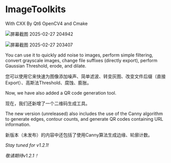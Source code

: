 # ImageToolkits 
With CXX By Qt6 OpenCV4 and Cmake

![屏幕截图 2025-02-27 204942](https://github.com/user-attachments/assets/a2a09f47-d06c-4200-952c-51aa846f8872)


![屏幕截图 2025-02-27 203407](https://github.com/user-attachments/assets/8fad55f8-8662-4dd3-8933-5b2aa3a0b1ba)


You can use it to quickly add noise to images, perform simple filtering, convert grayscale images, change file suffixes (directly export), perform Gaussian Threshold, erode, and dilate.

您可以使用它来快速为图像添加噪声、简单滤波、转变灰图、改变文件后缀（直接Export）、高斯法Threshold、腐蚀、膨胀。

Now, we have also added a QR code generation tool.

现在，我们还新增了一个二维码生成工具。


The new version (unreleased) also includes the use of the Canny algorithm to generate edges, contour counts, and generate QR codes containing URL information.

新版本（未发布）的内容中还包括了使用Canny算法生成边缘、轮廓计数。


*Stay tuned for v1.2.1!*

*敬请期待v1.2.1！*
